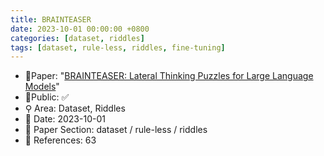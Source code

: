 ```yaml
---
title: BRAINTEASER
date: 2023-10-01 00:00:00 +0800
categories: [dataset, riddles]
tags: [dataset, rule-less, riddles, fine-tuning]
---
```


- 📙Paper: "[BRAINTEASER: Lateral Thinking Puzzles for Large Language Models](https://www.researchgate.net/publication/374846461_BRAINTEASER_Lateral_Thinking_Puzzles_for_Large_Language_Models)"
- 🔑Public: ✅
- ⚲ Area: Dataset, Riddles
- 📅 Date: 2023-10-01
- 🔎 Paper Section: dataset / rule-less / riddles
- 📝 References: 63
